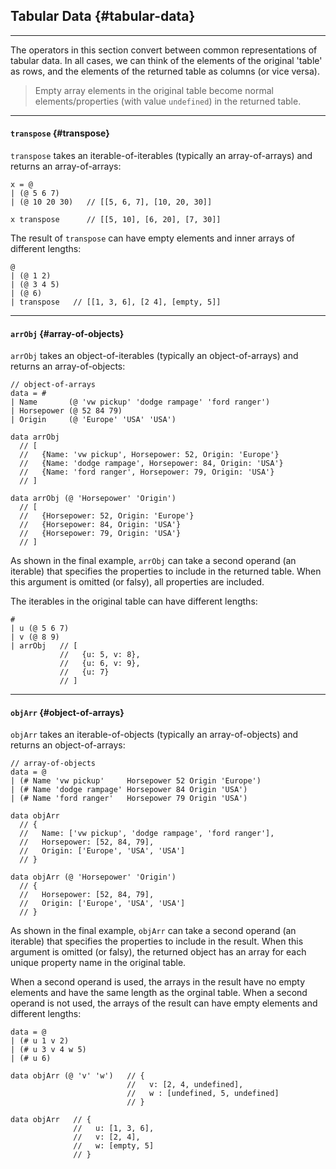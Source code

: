## Tabular Data {#tabular-data}

---

The operators in this section convert between common representations of tabular data. In all cases, we can think of the elements of the original 'table' as rows, and the elements of the returned table as columns (or vice versa).

> Empty array elements in the original table become normal elements/properties (with value `undefined`) in the returned table.

---

#### `transpose` {#transpose}

`transpose` takes an iterable-of-iterables (typically an array-of-arrays) and returns an array-of-arrays:

```
x = @ 
| (@ 5 6 7)
| (@ 10 20 30)   // [[5, 6, 7], [10, 20, 30]] 

x transpose      // [[5, 10], [6, 20], [7, 30]] 
```

The result of `transpose` can have empty elements and inner arrays of different lengths:

```
@ 
| (@ 1 2) 
| (@ 3 4 5)
| (@ 6)
| transpose   // [[1, 3, 6], [2 4], [empty, 5]] 
```

---

#### `arrObj` {#array-of-objects}

`arrObj` takes an object-of-iterables (typically an object-of-arrays) and returns an array-of-objects:

```
// object-of-arrays
data = #
| Name       (@ 'vw pickup' 'dodge rampage' 'ford ranger')
| Horsepower (@ 52 84 79)
| Origin     (@ 'Europe' 'USA' 'USA')

data arrObj
  // [
  //   {Name: 'vw pickup', Horsepower: 52, Origin: 'Europe'}
  //   {Name: 'dodge rampage', Horsepower: 84, Origin: 'USA'}
  //   {Name: 'ford ranger', Horsepower: 79, Origin: 'USA'}
  // ]
  
data arrObj (@ 'Horsepower' 'Origin')
  // [
  //   {Horsepower: 52, Origin: 'Europe'}
  //   {Horsepower: 84, Origin: 'USA'}
  //   {Horsepower: 79, Origin: 'USA'}
  // ]
```

As shown in the final example, `arrObj` can take a second operand (an iterable) that specifies the properties to include in the returned table. When this argument is omitted (or falsy), all properties are included.

The iterables in the original table can have different lengths:

```
#
| u (@ 5 6 7)
| v (@ 8 9)
| arrObj   // [
           //   {u: 5, v: 8},
           //   {u: 6, v: 9},
           //   {u: 7}
           // ]
```

---

#### `objArr` {#object-of-arrays}

`objArr` takes an iterable-of-objects (typically an array-of-objects) and returns an object-of-arrays:

```
// array-of-objects
data = @
| (# Name 'vw pickup'     Horsepower 52 Origin 'Europe')
| (# Name 'dodge rampage' Horsepower 84 Origin 'USA')
| (# Name 'ford ranger'   Horsepower 79 Origin 'USA')

data objArr
  // {
  //   Name: ['vw pickup', 'dodge rampage', 'ford ranger'],
  //   Horsepower: [52, 84, 79],
  //   Origin: ['Europe', 'USA', 'USA']
  // }

data objArr (@ 'Horsepower' 'Origin')
  // {
  //   Horsepower: [52, 84, 79],
  //   Origin: ['Europe', 'USA', 'USA']
  // }
```

As shown in the final example, `objArr` can take a second operand (an iterable) that specifies the properties to include in the result. When this argument is omitted (or falsy), the returned object has an array for each unique property name in the original table.

When a second operand is used, the arrays in the result have no empty elements and have the same length as the orginal table. When a second operand is not used, the arrays of the result can have empty elements and different lengths:

```
data = @
| (# u 1 v 2)
| (# u 3 v 4 w 5)
| (# u 6)

data objArr (@ 'v' 'w')   // {
                          //   v: [2, 4, undefined],
                          //   w : [undefined, 5, undefined]
                          // }

data objArr   // {
              //   u: [1, 3, 6],
              //   v: [2, 4],
              //   w: [empty, 5]
              // }
```